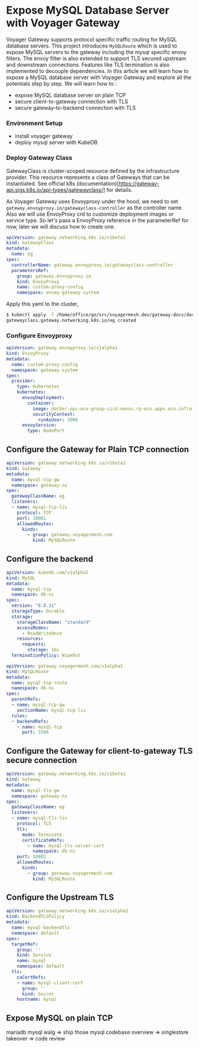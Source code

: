 # Expose MySQL Database Server with Voyager Gateway
Voyager Gateway supports protocol specific traffic routing for MySQL database servers. This project introduces `MySQLRoute` which is used to expose MySQL servers to the gateway including the mysql specific envoy filters. The envoy filter is also extended to support TLS secured upstream and downstream connections. Features like TLS termination is also implemented to decouple dependencies.
In this article we will learn how to expose a MySQL database server with Voyager Gateway and explore all the potentials step by step. We will learn how to :
- expose MySQL database server on plain TCP 
- secure client-to-gateway connection with TLS
- secure gateway-to-backend connection with TLS

### Environment Setup 
- install voyager gateway 
- deploy mysql server with KubeDB

### Deploy Gateway Class
GatewayClass is cluster-scoped resource defined by the infrastructure provider. This resource represents a class of Gateways that can be instantiated. See official k8s (documentation)[https://gateway-api.sigs.k8s.io/api-types/gatewayclass/] for details. 

As Voyager Gateway uses Envoyproxy under the hood, we need to set `gateway.envoyproxy.io/gatewayclass-controller` as the controller name. Also we will use EnvoyProxy crd to customize deployment images or service type. So let's pass a EnvoyProxy reference in the parameterRef for now, later we will discuss how to create one.  

```yaml
apiVersion: gateway.networking.k8s.io/v1beta1
kind: GatewayClass
metadata:
  name: eg
spec:
  controllerName: gateway.envoyproxy.io/gatewayclass-controller
  parametersRef:
    group: gateway.envoyproxy.io
    kind: EnvoyProxy
    name: custom-proxy-config
    namespace: envoy-gateway-system
```
Apply this yaml to the cluster, 
```bash
$ kubectl apply -f /home/office/go/src/voyagermesh.dev/gateway-docs/docs/yamls/gatewayclass.yaml
gatewayclass.gateway.networking.k8s.io/eg created
```

### Configure Envoyproxy
```yaml
apiVersion: gateway.envoyproxy.io/v1alpha1
kind: EnvoyProxy
metadata:
  name: custom-proxy-config
  namespace: gateway-system
spec:
  provider:
    type: Kubernetes
    kubernetes:
      envoyDeployment:
        container:
          image: docker-opc-ecv-group-cicd-nexus.rp-ocn.apps.ocn.infra.ftgroup/voyagermesh/envoy:v1.28.1 #docker.io/shiponcs/envoy-contrib:v1.27
          securityContext: 
            runAsUser: 1000
      envoyService:
        type: NodePort
```

## Configure the Gateway for Plain TCP connection 
```yaml
apiVersion: gateway.networking.k8s.io/v1beta1
kind: Gateway
metadata:
  name: mysql-tcp-gw  
  namespace: gateway-ns
spec:
  gatewayClassName: eg
  listeners:
  - name: mysql-tcp-lis 
    protocol: TCP
    port: 10001
    allowedRoutes:
      kinds:
        - group: gateway.voyagermesh.com
          kind: MySQLRoute
```

## Configure the backend 
```yaml
apiVersion: kubedb.com/v1alpha2
kind: MySQL
metadata:
  name: mysql-tcp
  namespace: db-ns
spec:
  version: "8.0.31"
  storageType: Durable
  storage:
    storageClassName: "standard"
    accessModes:
      - ReadWriteOnce
    resources:
      requests:
        storage: 1Gi
  terminationPolicy: WipeOut
```

```yaml
apiVersion: gateway.voyagermesh.com/v1alpha1
kind: MySQLRoute
metadata:
  name: mysql-tcp-route
  namespace: db-ns
spec:
  parentRefs:
  - name: mysql-tcp-gw
    sectionName: mysql-tcp-lis
  rules:
  - backendRefs:
    - name: mysql-tcp
      port: 3306
```




## Configure the Gateway for client-to-gateway TLS secure connection
```yaml
apiVersion: gateway.networking.k8s.io/v1beta1
kind: Gateway
metadata:
  name: mysql-tls-gw 
  namespace: gateway-ns
spec:
  gatewayClassName: eg
  listeners:
  - name: mysql-tls-lis
    protocol: TLS
    tls:
      mode: Terminate
      certificateRefs:
        - name: mysql-tls-server-cert
          namespace: db-ns
    port: 10002
    allowedRoutes:
      kinds:
        - group: gateway.voyagermesh.com
          kind: MySQLRoute
```

## Configure the Upstream TLS
```yaml 
apiVersion: gateway.networking.k8s.io/v1alpha2
kind: BackendTLSPolicy
metadata:
  name: mysql-backendtls
  namespace: default
spec:
  targetRef: 
    group: ''
    kind: Service
    name: mysql
    namespace: default
  tls: 
    caCertRefs:
    - name: mysql-client-cert
      group: ''
      kind: Secret
    hostname: mysql
```


## Expose MySQL on plain TCP

mariadb mysql walg => ship those
mysql codebase overview => 
singlestore takeover => code review